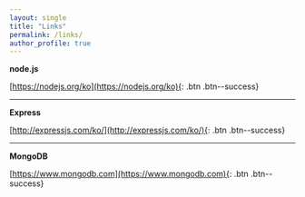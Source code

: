 ```yaml
---
layout: single
title: "Links"
permalink: /links/
author_profile: true
--- 
```


**node.js**

[https://nodejs.org/ko](https://nodejs.org/ko){: .btn .btn--success}

---

**Express**

[http://expressjs.com/ko/](http://expressjs.com/ko/){: .btn .btn--success}

---

**MongoDB**

[https://www.mongodb.com](https://www.mongodb.com){: .btn .btn--success}